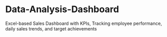 # Data-Analysis-Dashboard
Excel-based Sales Dashboard with KPIs, Tracking employee performance, daily sales trends, and target achievements
